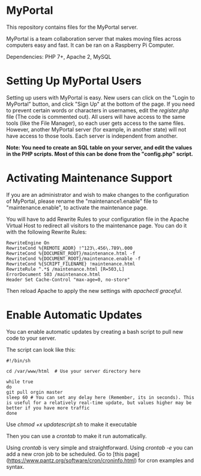 # MyPortal
This repository contains files for the MyPortal server.

MyPortal is a team collaboration server that makes moving files across computers easy and fast. It can be ran on a Raspberry Pi Computer.

Dependencies: PHP 7+, Apache 2, MySQL


# Setting Up MyPortal Users
Setting up users with MyPortal is easy. New users can click on the "Login to MyPortal" button, and click "Sign Up" at the bottom of the page. If you need to prevent certain words or characters in usernames, edit the *register.php* file (The code is commented out). All users will have access to the same tools (like the File Manager), so each user gets access to the same files. However, another MyPortal server (for example, in another state) will not have access to those tools. Each server is independent from another.

**Note: You need to create an SQL table on your server, and edit the values in the PHP scripts. Most of this can be done from the "config.php" script.**

# Activating Maintenance Support
If you are an administrator and wish to make changes to the configuration of MyPortal, please rename the "maintenance1.enable" file to "maintenance.enable", to activate the maintenance page.

You will have to add Rewrite Rules to your configuration file in the Apache Virtual Host to redirect all visitors to the maintenance page.
You can do it with the following Rewrite Rules:
    
    RewriteEngine On
    RewriteCond %{REMOTE_ADDR} !^123\.456\.789\.000
    RewriteCond %{DOCUMENT_ROOT}/maintenance.html -f
    RewriteCond %{DOCUMENT_ROOT}/maintenance.enable -f
    RewriteCond %{SCRIPT_FILENAME} !maintenance.html
    RewriteRule ^.*$ /maintenance.html [R=503,L]
    ErrorDocument 503 /maintenance.html
    Header Set Cache-Control "max-age=0, no-store"

Then reload Apache to apply the new settings with *apachectl graceful*.

# Enable Automatic Updates
You can enable automatic updates by creating a bash script to pull new code to your server. 

The script can look like this:

    #!/bin/sh

    cd /var/www/html  # Use your server directory here

    while true
    do
    git pull orgin master
    sleep 60 # You can set any delay here (Remember, its in seconds). This is useful for a relatively real-time update, but values higher may be better if you have more traffic
    done

Use *chmod +x updatescript.sh* to make it executable

Then you can use a *crontab* to make it run automatically.

Using *crontab* is very simple and straightforward. Using *crontab -e* you can add a new cron job to be scheduled. Go to [this page] (https://www.pantz.org/software/cron/croninfo.html) for cron examples and syntax.